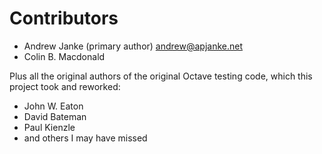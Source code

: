 Contributors
============

* Andrew Janke (primary author) <andrew@apjanke.net>
* Colin B. Macdonald

Plus all the original authors of the original Octave testing code, which this project took and reworked:

* John W. Eaton
* David Bateman
* Paul Kienzle
* and others I may have missed
